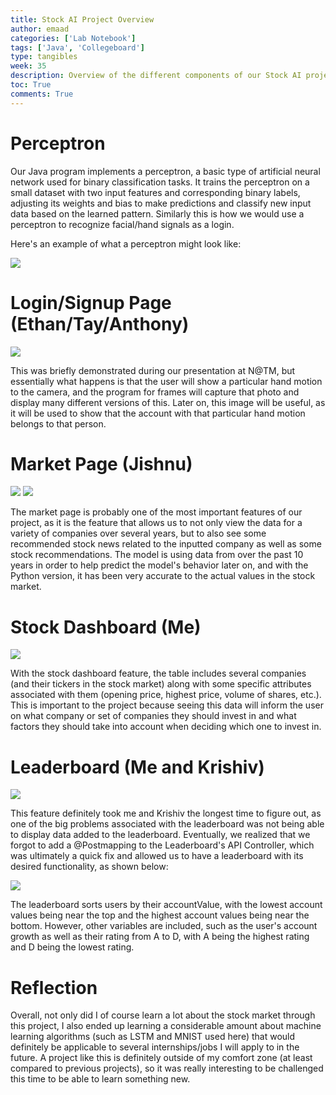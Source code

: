 ```yaml
---
title: Stock AI Project Overview
author: emaad
categories: ['Lab Notebook']
tags: ['Java', 'Collegeboard']
type: tangibles
week: 35
description: Overview of the different components of our Stock AI project!
toc: True
comments: True
---
```


# Perceptron 

Our Java program implements a perceptron, a basic type of artificial neural network used for binary classification tasks. It trains the perceptron on a small dataset with two input features and corresponding binary labels, adjusting its weights and bias to make predictions and classify new input data based on the learned pattern. Similarly this is how we would use a perceptron to recognize facial/hand signals as a login.

Here's an example of what a perceptron might look like:

![]({{site.baseurl}}/images/image.png)

# Login/Signup Page (Ethan/Tay/Anthony)

![]({{site.baseurl}}/images/image-1.png)

This was briefly demonstrated during our presentation at N@TM, but essentially what happens is that the user will show a particular hand motion to the camera, and the program for frames will capture that photo and display many different versions of this. Later on, this image will be useful, as it will be used to show that the account with that particular hand motion belongs to that person. 

# Market Page (Jishnu)

![]({{site.baseurl}}/images/image3.png)
![]({{site.baseurl}}/images/image4.png)

The market page is probably one of the most important features of our project, as it is the feature that allows us to not only view the data for a variety of companies over several years, but to also see some recommended stock news related to the inputted company as well as some stock recommendations. The model is using data from over the past 10 years in order to help predict the model's behavior later on, and with the Python version, it has been very accurate to the actual values in the stock market. 

# Stock Dashboard (Me)

![]({{site.baseurl}}/images/image5.png)

With the stock dashboard feature, the table includes several companies (and their tickers in the stock market) along with some specific attributes associated with them (opening price, highest price, volume of shares, etc.). This is important to the project because seeing this data will inform the user on what company or set of companies they should invest in and what factors they should take into account when deciding which one to invest in. 

# Leaderboard (Me and Krishiv)

![]({{site.baseurl}}/images/image6.png)

This feature definitely took me and Krishiv the longest time to figure out, as one of the big problems associated with the leaderboard was not being able to display data added to the leaderboard. Eventually, we realized that we forgot to add a @Postmapping to the Leaderboard's API Controller, which was ultimately a quick fix and allowed us to have a leaderboard with its desired functionality, as shown below:

![]({{site.baseurl}}/images/image7.png)

The leaderboard sorts users by their accountValue, with the lowest account values being near the top and the highest account values being near the bottom. However, other variables are included, such as the user's account growth as well as their rating from A to D, with A being the highest rating and D being the lowest rating. 

# Reflection

Overall, not only did I of course learn a lot about the stock market through this project, I also ended up learning a considerable amount about machine learning algorithms (such as LSTM and MNIST used here) that would definitely be applicable to several internships/jobs I will apply to in the future. A project like this is definitely outside of my comfort zone (at least compared to previous projects), so it was really interesting to be challenged this time to be able to learn something new. 










# 

